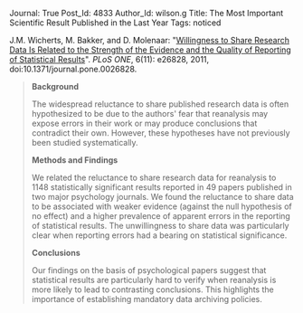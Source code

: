 Journal: True
Post_Id: 4833
Author_Id: wilson.g
Title: The Most Important Scientific Result Published in the Last Year
Tags: noticed

<p>J.M. Wicherts, M. Bakker, and D. Molenaar: "<a href="http://www.plosone.org/article/info%3Adoi%2F10.1371%2Fjournal.pone.0026828">Willingness to Share Research Data Is Related to the Strength of the Evidence and the Quality of Reporting of Statistical Results</a>". <cite>PLoS ONE</cite>, 6(11): e26828, 2011, doi:10.1371/journal.pone.0026828.</p>
<blockquote><p><strong>Background</strong></p>
<p>The widespread reluctance to share published research data is often hypothesized to be due to the authors' fear that reanalysis may expose errors in their work or may produce conclusions that contradict their own. However, these hypotheses have not previously been studied systematically.</p>
<p><strong>Methods and Findings</strong></p>
<p>We related the reluctance to share research data for reanalysis to 1148 statistically significant results reported in 49 papers published in two major psychology journals. We found the reluctance to share data to be associated with weaker evidence (against the null hypothesis of no effect) and a higher prevalence of apparent errors in the reporting of statistical results. The unwillingness to share data was particularly clear when reporting errors had a bearing on statistical significance.</p>
<p><strong>Conclusions</strong></p>
<p>Our findings on the basis of psychological papers suggest that statistical results are particularly hard to verify when reanalysis is more likely to lead to contrasting conclusions. This highlights the importance of establishing mandatory data archiving policies.</p></blockquote>
